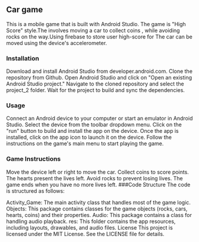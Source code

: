 ## Car game

This is a mobile game that is built with Android Studio. The game is "High Score" style.The involves moving a car to collect coins , while avoiding rocks on the way.Using firebase to store user high-score for The car can be moved using the device's accelerometer.

### Installation
Download and install Android Studio from developer.android.com.
Clone the repository from Github.
Open Android Studio and click on "Open an existing Android Studio project."
Navigate to the cloned repository and select the project_2 folder.
Wait for the project to build and sync the dependencies.
### Usage
Connect an Android device to your computer or start an emulator in Android Studio.
Select the device from the toolbar dropdown menu.
Click on the "run" button to build and install the app on the device.
Once the app is installed, click on the app icon to launch it on the device.
Follow the instructions on the game's main menu to start playing the game.
### Game Instructions
Move the device left or right to move the car.
Collect coins to score points.
The hearts present the lives left.
Avoid rocks to prevent losing lives.
The game ends when you have no more lives left.
###Code Structure
The code is structured as follows:

Activity_Game: The main activity class that handles most of the game logic.
Objects: This package contains classes for the game objects (rocks, cars, hearts, coins) and their properties.
Audio: This package contains a class for handling audio playback.
res: This folder contains the app resources, including layouts, drawables, and audio files.
License
This project is licensed under the MIT License. See the LICENSE file for details.
